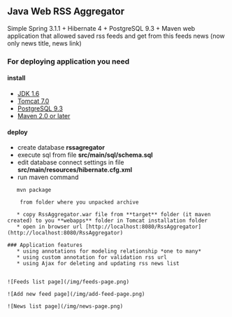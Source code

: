 ## Java Web RSS Aggregator


Simple  Spring 3.1.1 + Hibernate 4 + PostgreSQL 9.3 + Maven web application
that allowed saved rss feeds and get from this feeds news (now only news title, news link)


### For deploying application you need 

#### install
   * [JDK 1.6](http://www.oracle.com/technetwork/java/javase/downloads/java-archive-downloads-javase6-419409.html)
   * [Tomcat 7.0](http://tomcat.apache.org/download-70.cgi)
   * [PostgreSQL 9.3](http://www.enterprisedb.com/products-services-training/pgdownload)
   * [Maven 2.0 or later](http://maven.apache.org/download.cgi)
   
#### deploy
   * create database **rssagregator**
   * execute sql from file **src/main/sql/schema.sql**
   * edit database connect settings in file **src/main/resources/hibernate.cfg.xml**
   * run maven command 
```
   mvn package

    from folder where you unpacked archive
	
   * copy RssAggregator.war file from **target** folder (it maven created) to you **webapps** folder in Tomcat installation folder
   * open in browser url [http://localhost:8080/RssAggregator](http://localhost:8080/RssAggregator)

### Application features
   * using annotations for modeling relationship *one to many*
   * using custom annotation for validation rss url
   * using Ajax for deleting and updating rss news list
   
   
![Feeds list page](/img/feeds-page.png)

![Add new feed page](/img/add-feed-page.png)

![News list page](/img/news-page.png)